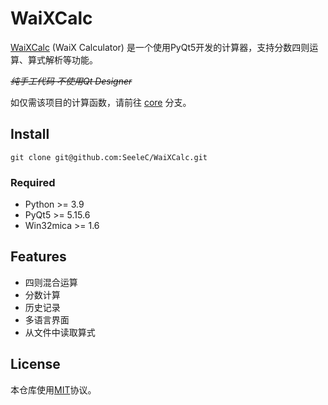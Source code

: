 # WaiXCalc

[WaiXCalc](https://github.com/SeeleC/WaiXCalc) (WaiX Calculator) 是一个使用PyQt5开发的计算器，支持分数四则运算、算式解析等功能。

*~~纯手工代码 不使用Qt Designer~~*

如仅需该项目的计算函数，请前往 [core](https://github.com/WaiZhong/SeeleC/tree/core) 分支。

## Install

    git clone git@github.com:SeeleC/WaiXCalc.git

### Required

- Python >= 3.9
- PyQt5 >= 5.15.6
- Win32mica >= 1.6

## Features

- 四则混合运算
- 分数计算
- 历史记录
- 多语言界面
- 从文件中读取算式

## License

本仓库使用[MIT](LICENSE)协议。